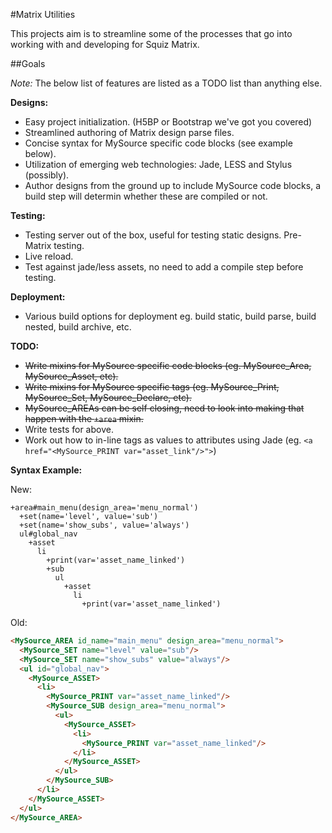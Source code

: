#Matrix Utilities

This projects aim is to streamline some of the processes that go into working with and developing for Squiz Matrix.

##Goals

*Note:* The below list of features are listed as a TODO list than anything else.

**Designs:**

* Easy project initialization. (H5BP or Bootstrap we've got you covered)
* Streamlined authoring of Matrix design parse files.
* Concise syntax for MySource specific code blocks (see example below).
* Utilization of emerging web technologies: Jade, LESS and Stylus (possibly).
* Author designs from the ground up to include MySource code blocks, a build step will determin whether these are compiled or not.

**Testing:**

* Testing server out of the box, useful for testing static designs. Pre-Matrix testing.
* Live reload.
* Test against jade/less assets, no need to add a compile step before testing.

**Deployment:**

* Various build options for deployment eg. build static, build parse, build nested, build archive, etc.

**TODO:**

* ~~Write mixins for MySource specific code blocks (eg. MySource_Area, MySource_Asset, etc).~~
* ~~Write mixins for MySource specific tags (eg. MySource_Print, MySource_Set, MySource_Declare, etc).~~
* ~~MySource_AREAs can be self closing, need to look into making that happen with the `+area` mixin.~~
* Write tests for above.
* Work out how to in-line tags as values to attributes using Jade (eg. `<a href="<MySource_PRINT var="asset_link"/>">`)

**Syntax Example:**

New:
```jade
+area#main_menu(design_area='menu_normal')
  +set(name='level', value='sub')
  +set(name='show_subs', value='always')
  ul#global_nav
    +asset
      li
        +print(var='asset_name_linked')
        +sub
          ul
            +asset
              li
                +print(var='asset_name_linked')
```

Old:
```html
<MySource_AREA id_name="main_menu" design_area="menu_normal">
  <MySource_SET name="level" value="sub"/>
  <MySource_SET name="show_subs" value="always"/>
  <ul id="global_nav">
    <MySource_ASSET>
      <li>
        <MySource_PRINT var="asset_name_linked"/>
        <MySource_SUB design_area="menu_normal">
          <ul>
            <MySource_ASSET>
              <li>
                <MySource_PRINT var="asset_name_linked"/>
              </li>
            </MySource_ASSET>
          </ul>
        </MySource_SUB>
      </li>
    </MySource_ASSET>
  </ul>
</MySource_AREA>
```